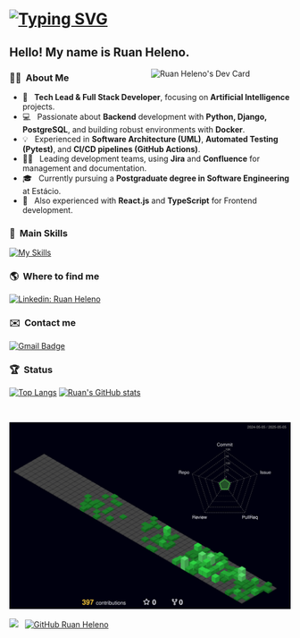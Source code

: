 # [![Typing SVG](https://readme-typing-svg.herokuapp.com/?color=00FF00&size=30&duration=7000&center=true&vCenter=true&width=1000&lines=Ruan+Heleno;Tech+Lead+%26+Backend+Developer+(Python%2FDjango);Building+Scalable+Solutions+with+AI)](https://git.io/typing-svg)

## Hello! My name is Ruan Heleno.

<img align="right" src="https://api.daily.dev/devcards/6aeeca3c8b334bc49aeecd9b7757be47.png?r=vul" width="250" alt="Ruan Heleno's Dev Card"/>

### :man_technologist: &nbsp;About Me

-   🚀 &nbsp; **Tech Lead & Full Stack Developer**, focusing on **Artificial Intelligence** projects.
-   💻 &nbsp; Passionate about **Backend** development with **Python, Django, PostgreSQL**, and building robust environments with **Docker**.
-   💡 &nbsp; Experienced in **Software Architecture (UML)**, **Automated Testing (Pytest)**, and **CI/CD pipelines (GitHub Actions)**.
-   👨‍💻 &nbsp; Leading development teams, using **Jira** and **Confluence** for management and documentation.
-   🎓 &nbsp; Currently pursuing a **Postgraduate degree in Software Engineering** at Estácio.
-   🔧 &nbsp; Also experienced with **React.js** and **TypeScript** for Frontend development.

### :rocket: &nbsp;**Main Skills**

[![My Skills](https://skillicons.dev/icons?i=python,django,postgresql,redis,docker,git,github,githubactions,nginx,react,typescript,javascript,html,css,mysql,linux,vscode,postman&perline=7)](https://skillicons.dev/icons?i=python,django,postgresql,redis,docker,git,github,githubactions,nginx,react,typescript,javascript,html,css,mysql,linux,vscode,postman)
<!-- Removed Celery as icon might not be available on skillicons.dev -->
<!-- Pytest doesn't have a standard icon on skillicons.dev, but it's mentioned in the text -->

### :earth_americas: &nbsp;**Where to find me**

[![Linkedin: Ruan Heleno](https://img.shields.io/badge/-LinkedIn-blue?style=flat-square&logo=Linkedin&logoColor=white&link=https://www.linkedin.com/in/ruanheleno/)](https://www.linkedin.com/in/ruanheleno/)
<!-- Changed skill icon to a more standard/professional badge -->

### ✉️ &nbsp;**Contact me**

[![Gmail Badge](https://img.shields.io/badge/Gmail-D14836?style=for-the-badge&logo=gmail&logoColor=white&link=mailto:ruanheleno.dev@gmail.com)](mailto:ruanheleno.dev@gmail.com)
<!-- Email confirmed with the resume -->

### :trophy: &nbsp;Status

<!-- Kept the stats you already had, they update automatically -->
[![Top Langs](https://github-readme-stats.vercel.app/api/top-langs/?username=ruanheleno&layout=compact&langs_count=6&theme=dracula)](https://github.com/RuanHeleno) <!-- Increased langs_count to 6 -->
[![Ruan's GitHub stats](https://github-readme-stats.vercel.app/api?username=ruanheleno&show_icons=true&count_private=true&theme=dracula)](https://github.com/RuanHeleno)

<br />

<!-- Kept the visuals you already had -->
![](./profile-3d-contrib/profile-night-green.svg)

![](https://komarev.com/ghpvc/?username=RuanHeleno&color=006bed) &nbsp;
[![GitHub Ruan Heleno]( https://img.shields.io/github/followers/RuanHeleno?label=follow&style=social)](https://github.com/RuanHeleno)


<!-- ![Snake animation](https://github.com/RuanHeleno/RuanHeleno/blob/output/github-contribution-grid-snake.svg) -->
<!-- Kept commented out -->
